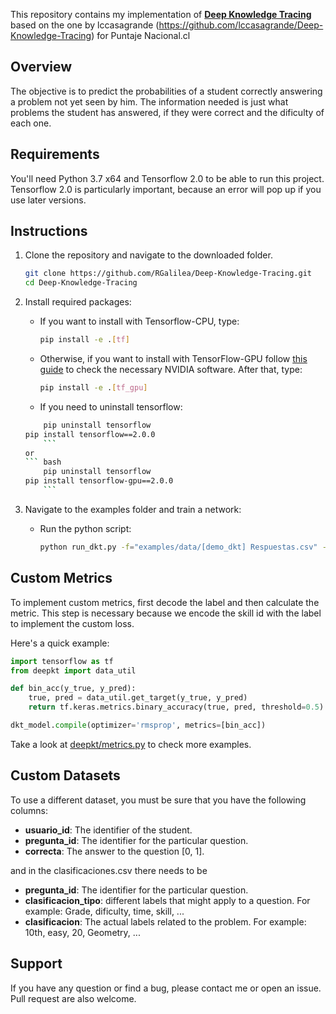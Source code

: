 
This repository contains my implementation of [**Deep Knowledge Tracing**](https://github.com/chrispiech/DeepKnowledgeTracing) based on the one by lccasagrande (https://github.com/lccasagrande/Deep-Knowledge-Tracing) 
for Puntaje Nacional.cl


## Overview

The objective is to predict the probabilities of a student correctly answering a problem not yet seen by him.
The information needed is just what problems the student has answered, if they were correct and the dificulty of each one.

## Requirements

You'll need Python 3.7 x64 and Tensorflow 2.0 to be able to run this project. 
Tensorflow 2.0 is particularly important, because an error will pop up if you use later versions.


## Instructions

1. Clone the repository and navigate to the downloaded folder.

    ``` bash
    git clone https://github.com/RGalilea/Deep-Knowledge-Tracing.git
    cd Deep-Knowledge-Tracing
    ```

2. Install required packages:

    - If you want to install with Tensorflow-CPU, type:

        ``` bash
        pip install -e .[tf]
        ```

    - Otherwise, if you want to install with TensorFlow-GPU follow [this guide](https://www.tensorflow.org/install/) to check the necessary NVIDIA software. After that, type:

        ``` bash
        pip install -e .[tf_gpu]
        ```
    - If you need to uninstall tensorflow:
	``` bash
        pip uninstall tensorflow
	pip install tensorflow==2.0.0
        ```
	or 
	``` bash
        pip uninstall tensorflow
	pip install tensorflow-gpu==2.0.0
        ```


3. Navigate to the examples folder and train a network:

    - Run the python script:

        ``` bash
        python run_dkt.py -f="examples/data/[demo_dkt] Respuestas.csv" -classes="examples/data/[demo_dkt] Clasificaciones.csv" -l="nivel 1 prueba de transición" --batch_size=64 --epochs=10
        ```

## Custom Metrics

To implement custom metrics, first decode the label and then calculate the metric. This step is necessary because we encode the skill id with the label to implement the custom loss.

Here's a quick example:

```python
import tensorflow as tf
from deepkt import data_util

def bin_acc(y_true, y_pred):
    true, pred = data_util.get_target(y_true, y_pred)
    return tf.keras.metrics.binary_accuracy(true, pred, threshold=0.5)

dkt_model.compile(optimizer='rmsprop', metrics=[bin_acc])
```

Take a look at [deepkt/metrics.py](https://github.com/lccasagrande/Deep-Knowledge-Tracing/tree/master/deepkt/metrics.py) to check more examples.

## Custom Datasets

To use a different dataset, you must be sure that you have the following columns:

- **usuario_id**: The identifier of the student.
- **pregunta_id**: The identifier for the particular question.
- **correcta**: The answer to the question [0, 1].

and in the clasificaciones.csv there needs to be

- **pregunta_id**: The identifier for the particular question.
- **clasificacion_tipo**: different labels that might apply to a question. For example: Grade, dificulty, time, skill, ...
- **clasificacion**: The actual labels related to the problem. For example: 10th, easy, 20, Geometry, ...



## Support

If you have any question or find a bug, please contact me or open an issue. Pull request are also welcome.
